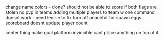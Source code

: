 change name colors - done?
should not be able to score if both flags are stolen
no pvp in teams
adding multiple players to team w one command doesnt work - need lennie to fix
turn off peaceful for spawn eggs
scoreboard doesnt update player count

center thing
make goal platform invincible
cant place anything on top of it